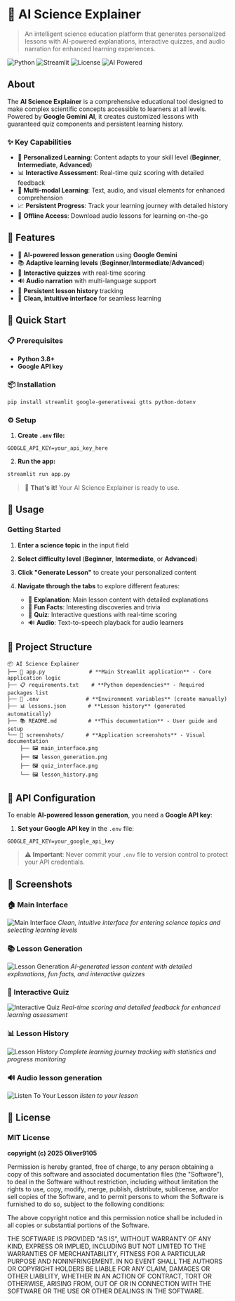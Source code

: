 # 🧠 AI Science Explainer

> An intelligent science education platform that generates personalized lessons with AI-powered explanations, interactive quizzes, and audio narration for enhanced learning experiences.

![Python](https://img.shields.io/badge/Python-3.8+-blue.svg)
![Streamlit](https://img.shields.io/badge/Streamlit-1.28+-red.svg)
![License](https://img.shields.io/badge/License-MIT-green.svg)
![AI Powered](https://img.shields.io/badge/AI-Powered-purple.svg)

## About

The **AI Science Explainer** is a comprehensive educational tool designed to make complex scientific concepts accessible to learners at all levels. Powered by **Google Gemini AI**, it creates customized lessons with guaranteed quiz components and persistent learning history.

### ✨ Key Capabilities
- 🎯 **Personalized Learning**: Content adapts to your skill level (**Beginner**, **Intermediate**, **Advanced**)
- 📊 **Interactive Assessment**: Real-time quiz scoring with detailed feedback
- 🎵 **Multi-modal Learning**: Text, audio, and visual elements for enhanced comprehension
- 📈 **Persistent Progress**: Track your learning journey with detailed history
- 🔄 **Offline Access**: Download audio lessons for learning on-the-go

## 🌟 Features

- 🤖 **AI-powered lesson generation** using **Google Gemini**
- 📚 **Adaptive learning levels** (**Beginner**/**Intermediate**/**Advanced**)
- 🧩 **Interactive quizzes** with real-time scoring
- 🔊 **Audio narration** with multi-language support
- 💾 **Persistent lesson history** tracking
- 🎨 **Clean, intuitive interface** for seamless learning

## 🚀 Quick Start

### 📋 Prerequisites
- **Python 3.8+**
- **Google API key**

### 📦 Installation

```bash
pip install streamlit google-generativeai gtts python-dotenv
```

### ⚙️ Setup

1. **Create `.env` file:**
```env
GOOGLE_API_KEY=your_api_key_here
```

2. **Run the app:**
```bash
streamlit run app.py
```

> 🎉 **That's it!** Your AI Science Explainer is ready to use.

## 📖 Usage

### Getting Started

1. **Enter a science topic** in the input field
2. **Select difficulty level** (**Beginner**, **Intermediate**, or **Advanced**)
3. **Click "Generate Lesson"** to create your personalized content
4. **Navigate through the tabs** to explore different features:

   - 📝 **Explanation**: Main lesson content with detailed explanations
   - 🔬 **Fun Facts**: Interesting discoveries and trivia
   - 🧩 **Quiz**: Interactive questions with real-time scoring
   - 🔊 **Audio**: Text-to-speech playback for audio learners

## 📁 Project Structure

```
📦 AI Science Explainer
├── 🐍 app.py              # **Main Streamlit application** - Core application logic
├── 📋 requirements.txt    # **Python dependencies** - Required packages list
├── 🔐 .env               # **Environment variables** (create manually)
├── 📊 lessons.json       # **Lesson history** (generated automatically)
├── 📚 README.md          # **This documentation** - User guide and setup
└── 📸 screenshots/       # **Application screenshots** - Visual documentation
    ├── 🖼️ main_interface.png
    ├── 🖼️ lesson_generation.png
    ├── 🖼️ quiz_interface.png
    └── 🖼️ lesson_history.png
```

## 🔑 API Configuration

To enable **AI-powered lesson generation**, you need a **Google API key**:

1. **Set your Google API key** in the `.env` file:
```env
GOOGLE_API_KEY=your_google_api_key
```

> ⚠️ **Important**: Never commit your `.env` file to version control to protect your API credentials.

## 📸 Screenshots

### 🏠 Main Interface
![Main Interface](screenshots/main_interface.png)
*Clean, intuitive interface for entering science topics and selecting learning levels*

### 📚 Lesson Generation
![Lesson Generation](screenshots/lesson_generation.png)
*AI-generated lesson content with detailed explanations, fun facts, and interactive quizzes*

### 🧩 Interactive Quiz
![Interactive Quiz](screenshots/quiz_interface.png)
*Real-time scoring and detailed feedback for enhanced learning assessment*

### 📊 Lesson History
![Lesson History](screenshots/lesson_history.png)
*Complete learning journey tracking with statistics and progress monitoring*

### 🔊 Audio lesson generation
![Listen To Your Lesson](screenshots/audio_interface.png) 
*listen to your lesson*   

## 📜 License

### **MIT License**



**copyright (c) 2025 Oliver9105**

Permission is hereby granted, free of charge, to any person obtaining a copy
of this software and associated documentation files (the "Software"), to deal
in the Software without restriction, including without limitation the rights
to use, copy, modify, merge, publish, distribute, sublicense, and/or sell
copies of the Software, and to permit persons to whom the Software is
furnished to do so, subject to the following conditions:

The above copyright notice and this permission notice shall be included in all
copies or substantial portions of the Software.

THE SOFTWARE IS PROVIDED "AS IS", WITHOUT WARRANTY OF ANY KIND, EXPRESS OR
IMPLIED, INCLUDING BUT NOT LIMITED TO THE WARRANTIES OF MERCHANTABILITY,
FITNESS FOR A PARTICULAR PURPOSE AND NONINFRINGEMENT. IN NO EVENT SHALL THE
AUTHORS OR COPYRIGHT HOLDERS BE LIABLE FOR ANY CLAIM, DAMAGES OR OTHER
LIABILITY, WHETHER IN AN ACTION OF CONTRACT, TORT OR OTHERWISE, ARISING FROM,
OUT OF OR IN CONNECTION WITH THE SOFTWARE OR THE USE OR OTHER DEALINGS IN THE
SOFTWARE.
